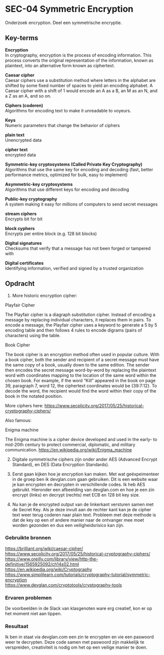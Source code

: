 # SEC-04 Symmetric Encryption
Onderzoek encryption. Deel een symmetrische encryptie.

## Key-terms  

**Encryption**  
In cryptography, encryption is the process of encoding information. This process converts the original representation of the information, known as plaintext, into an alternative form known as ciphertext.  

**Caesar cipher**  
Caesar ciphers use a substitution method where letters in the alphabet are shifted by some fixed number of spaces to yield an encoding alphabet. A Caesar cipher with a shift of 1 would encode an A as a B, an M as an N, and a Z as an A, and so on.  

**Ciphers (coderen)**  
Algorithms for encoding text to make it unreadable to voyeurs.

**Keys**  
Numeric parameters that change the behavior of ciphers  

**plain text**  
Unencrypted data

**cipher text**  
encrypted data

**Symmetric-key cryptosystems (Called Private Key Cryptography)**  
Algorithms that use the same key for encoding and decoding (fast, better performance metrics, optimized for bulk, easy to implement)

**Asymmetric-key cryptosystems**  
Algorithms that use different keys for encoding and decoding

**Public-key cryptography**  
A system making it easy for millions of computers to send secret messages  

**stream ciphers**  
Encrypts bit for bit

**block cyphers**  
Encrypts per entire block (e.g. 128 bit blocks)

**Digital signatures**  
Checksums that verify that a message has not been forged or tampered with  

**Digital certificates**  
Identifying information, verified and signed by a trusted organization  

## Opdracht  
1. More historic encryption cipher:  

Playfair Cipher

The Playfair cipher is a diagraph substitution cipher. Instead of encoding a message by replacing individual characters, it replaces them in pairs. To encode a message, the Playfair cipher uses a keyword to generate a 5 by 5 encoding table and then follows 4 rules to encode digrams (pairs of characters) using the table.  

Book Cipher

The book cipher is an encryption method often used in popular culture. With a book cipher, both the sender and recipient of a secret message must have the same copy of a book, usually down to the same edition. The sender then encodes the secret message word-by-word by replacing the plaintext word with coordinates mapping to the location of the same word within the chosen book. For example, if the word “Kill” appeared in the book on page 39, paragraph 7, word 12, the ciphertext coordinates would be {39:7:12}. To decode the word, the recipient would find the word within their copy of the book in the notated position.  

More ciphers here: https://www.secplicity.org/2017/05/25/historical-cryptography-ciphers/  

Also famous:

Enigma machine 

The Enigma machine is a cipher device developed and used in the early- to mid-20th century to protect commercial, diplomatic, and military communication.
https://en.wikipedia.org/wiki/Enigma_machine  

2. Digitale symmetrische ciphers zijn onder ander AES (Advanced Encrypt Standard), en DES (Data Encryption Standards).  

3. Eerst gaan kijken hoe je encryption kan maken. Met wat geëxpeimenteer in de groep ben ik devglan.com gaan gebruiken. Dit is een website waar je kan encrypten en decrypten in verschillende codes. Ik heb AES gebruikt. Hieronder een afbeelding van devglan.com en hoe je een zin encrypt (links) en decrypt (rechts) met ECB en 128 bit key size.  



4. Nu kan je de encrypted output van de linkerkant versturen samen met de Secret Key. Als je deze invult aan de rechter kant kan je de cipher text weer terug coderen naar plain text. Probleem met deze methode is dat de key op een of andere manier naar de ontvanger mee moet worden gezonden en dus een veiligheidsrisico kan zijn.

### Gebruikte bronnen
https://brilliant.org/wiki/caesar-cipher/  
https://www.secplicity.org/2017/05/25/historical-cryptography-ciphers/  
https://www.oreilly.com/library/view/http-the-definitive/1565925092/ch14s02.html  
https://en.wikipedia.org/wiki/Cryptography
https://www.simplilearn.com/tutorials/cryptography-tutorial/symmetric-encryption  
https://www.devglan.com/cryptotools/cryptography-tools

### Ervaren problemen
De voorbeelden in de Slack van klasgenoten ware erg creatief, kon er op het moment niet aan tippen.

### Resultaat
Ik ben in staat via devglan.com een zin te encrypten en vie een paswoord weer te decrypten. Deze code samen met paswoord zijn makkelijk te verspreiden, creativiteit is nodig om het op een veilige manier te doen.
